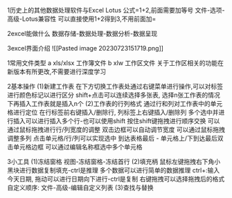 1历史上的其他数据处理软件与Excel Lotus
公式=1+2,前面需要加等号
文件-选项-高级-Lotus兼容性 可以直接使用1+2得到3,不用前面加=

2excel能做什么
数据存储-数据处理-数据分析-数据呈现

3excel界面介绍
![[Pasted image 20230723151719.png]]

1常用文件类型
a xls/xlsx 工作簿文件
b xlw 工作区文件
关于工作区相关的功能在新版本有所更改,不需要进行深度学习

2基本操作
(1)新建工作表
在下方切换工作表处通过右键菜单进行操作,可以对标签进行颜色标记以进行区分
shift+点击可以连续选择多张表, 选择n张工作表的情况下再插入工作表就是插入n个
(2)工作表的行列格式
通过行和列对工作表中的单元格进行定位
在行标签前右键插入/删除行, 列标签上右键插入/删除列
多个选中并进行插入可以进行插入多个行-也可以使用shift
按住shift键拖拽进行顺序交换
可以通过鼠标拖拽进行行/列宽度的调整
双击边框可以自动调节宽度
可以通过鼠标拖拽调整多列
点击单元格/行/列可以实现选中
到达表格最后 - 单元格上/下到达最后双击单元格边框
可以通过编辑名称框选中多个单元格

3小工具
(1)冻结窗格
视图-冻结窗格-冻结首行
(2)填充柄
鼠标左键拖拽右下角小黑块进行数据复制填充-ctrl是推理
多个数据可以进行简单的数据推理
ctrl+:输入今天日期, 拖动可以进行日期向下进行-ctrl是复制
右键拖拽可以选择拖拽后的格式
自定义顺序: 文件-高级-编辑自定义列表
(3)查找与替换


